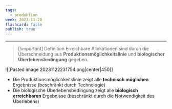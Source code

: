 ```yaml
---
tags:
  - produktion
week: 2023-11-20
flashcard: false
publish: true
---
```

***

> [!important] Definition
> Erreichbare Allokationen sind durch die Überschneidung aus **Produktionsmöglichkeitslinie** und **biologischer Überlebensbedingung** gegeben.

![[Pasted image 20231122231754.png|center|450]]

- Die Produktionsmöglichkeitslinie zeigt alle **technisch möglichen** Ergebnisse (beschränkt durch Technologie)
- Die biologische Überlebensbedingung zeigt alle **biologisch erreichbaren** Ergebnisse (beschränkt durch die Notwendigkeit des Überlebens)